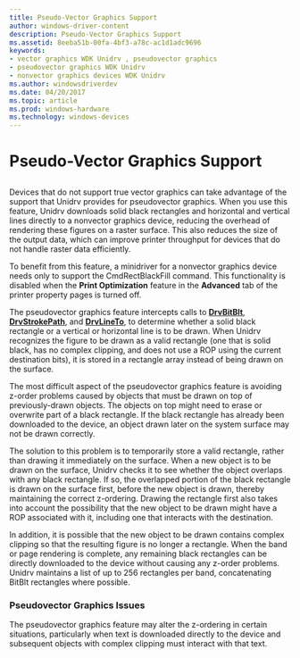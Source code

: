 ```yaml
---
title: Pseudo-Vector Graphics Support
author: windows-driver-content
description: Pseudo-Vector Graphics Support
ms.assetid: 8eeba51b-00fa-4bf3-a78c-ac1d1adc9696
keywords:
- vector graphics WDK Unidrv , pseudovector graphics
- pseudovector graphics WDK Unidrv
- nonvector graphics devices WDK Unidrv
ms.author: windowsdriverdev
ms.date: 04/20/2017
ms.topic: article
ms.prod: windows-hardware
ms.technology: windows-devices
---
```


# Pseudo-Vector Graphics Support


## <a href="" id="ddk-pseudo-vector-graphics-support-gg"></a>


Devices that do not support true vector graphics can take advantage of the support that Unidrv provides for pseudovector graphics. When you use this feature, Unidrv downloads solid black rectangles and horizontal and vertical lines directly to a nonvector graphics device, reducing the overhead of rendering these figures on a raster surface. This also reduces the size of the output data, which can improve printer throughput for devices that do not handle raster data efficiently.

To benefit from this feature, a minidriver for a nonvector graphics device needs only to support the CmdRectBlackFill command. This functionality is disabled when the **Print Optimization** feature in the **Advanced** tab of the printer property pages is turned off.

The pseudovector graphics feature intercepts calls to [**DrvBitBlt**](https://msdn.microsoft.com/library/windows/hardware/ff556180), [**DrvStrokePath**](https://msdn.microsoft.com/library/windows/hardware/ff556316), and [**DrvLineTo**](https://msdn.microsoft.com/library/windows/hardware/ff556245), to determine whether a solid black rectangle or a vertical or horizontal line is to be drawn. When Unidrv recognizes the figure to be drawn as a valid rectangle (one that is solid black, has no complex clipping, and does not use a ROP using the current destination bits), it is stored in a rectangle array instead of being drawn on the surface.

The most difficult aspect of the pseudovector graphics feature is avoiding z-order problems caused by objects that must be drawn on top of previously-drawn objects. The objects on top might need to erase or overwrite part of a black rectangle. If the black rectangle has already been downloaded to the device, an object drawn later on the system surface may not be drawn correctly.

The solution to this problem is to temporarily store a valid rectangle, rather than drawing it immediately on the surface. When a new object is to be drawn on the surface, Unidrv checks it to see whether the object overlaps with any black rectangle. If so, the overlapped portion of the black rectangle is drawn on the surface first, before the new object is drawn, thereby maintaining the correct z-ordering. Drawing the rectangle first also takes into account the possibility that the new object to be drawn might have a ROP associated with it, including one that interacts with the destination.

In addition, it is possible that the new object to be drawn contains complex clipping so that the resulting figure is no longer a rectangle. When the band or page rendering is complete, any remaining black rectangles can be directly downloaded to the device without causing any z-order problems. Unidrv maintains a list of up to 256 rectangles per band, concatenating BitBlt rectangles where possible.

### Pseudovector Graphics Issues

The pseudovector graphics feature may alter the z-ordering in certain situations, particularly when text is downloaded directly to the device and subsequent objects with complex clipping must interact with that text.

 

 




